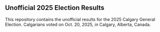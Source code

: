 Unofficial 2025 Election Results
--------------------------------

This repository contains the unofficial results for the 2025 Calgary General Election. Calgarians voted on Oct. 20, 2025, in Calgary, Alberta, Canada.
